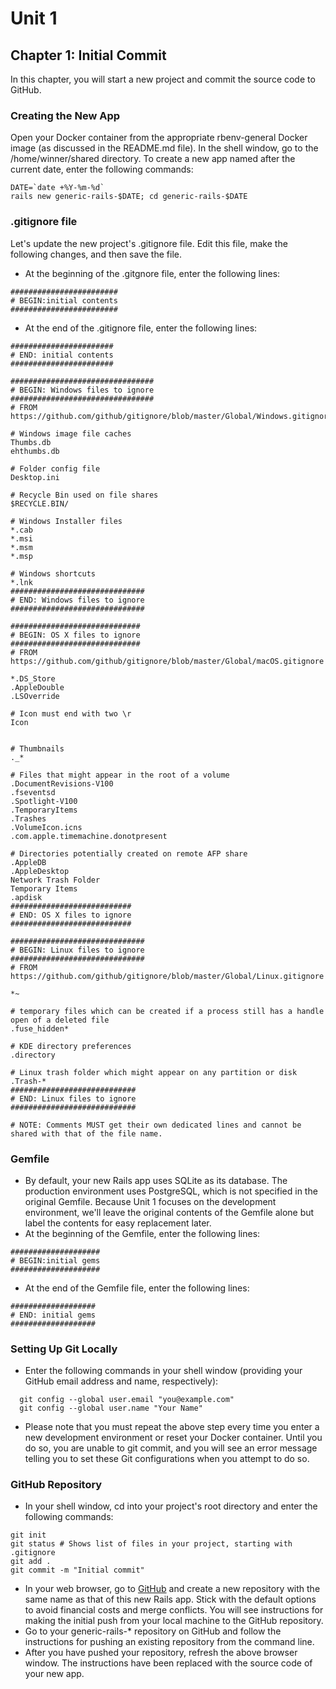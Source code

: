 # Unit 1
## Chapter 1: Initial Commit

In this chapter, you will start a new project and commit the source code to GitHub.

### Creating the New App

Open your Docker container from the appropriate rbenv-general Docker image (as discussed in the README.md file).  In the shell window, go to the /home/winner/shared directory.  To create a new app named after the current date, enter the following commands:
```
DATE=`date +%Y-%m-%d`
rails new generic-rails-$DATE; cd generic-rails-$DATE
```

### .gitignore file
Let's update the new project's .gitignore file.  Edit this file, make the following changes, and then save the file.
*  At the beginning of the .gitgnore file, enter the following lines:
```
########################
# BEGIN:initial contents
########################
```
*  At the end of the .gitignore file, enter the following lines:
```
#######################
# END: initial contents
#######################

################################
# BEGIN: Windows files to ignore
################################
# FROM https://github.com/github/gitignore/blob/master/Global/Windows.gitignore

# Windows image file caches
Thumbs.db
ehthumbs.db

# Folder config file
Desktop.ini

# Recycle Bin used on file shares
$RECYCLE.BIN/

# Windows Installer files
*.cab
*.msi
*.msm
*.msp

# Windows shortcuts
*.lnk
##############################
# END: Windows files to ignore
##############################

#############################
# BEGIN: OS X files to ignore
#############################
# FROM https://github.com/github/gitignore/blob/master/Global/macOS.gitignore

*.DS_Store
.AppleDouble
.LSOverride

# Icon must end with two \r
Icon


# Thumbnails
._*

# Files that might appear in the root of a volume
.DocumentRevisions-V100
.fseventsd
.Spotlight-V100
.TemporaryItems
.Trashes
.VolumeIcon.icns
.com.apple.timemachine.donotpresent

# Directories potentially created on remote AFP share
.AppleDB
.AppleDesktop
Network Trash Folder
Temporary Items
.apdisk
###########################
# END: OS X files to ignore
###########################

##############################
# BEGIN: Linux files to ignore
##############################
# FROM https://github.com/github/gitignore/blob/master/Global/Linux.gitignore

*~

# temporary files which can be created if a process still has a handle open of a deleted file
.fuse_hidden*

# KDE directory preferences
.directory

# Linux trash folder which might appear on any partition or disk
.Trash-*
############################
# END: Linux files to ignore
############################

# NOTE: Comments MUST get their own dedicated lines and cannot be shared with that of the file name.

```
### Gemfile
*  By default, your new Rails app uses SQLite as its database.  The production environment uses PostgreSQL, which is not specified in the original Gemfile.  Because Unit 1 focuses on the development environment, we'll leave the original contents of the Gemfile alone but label the contents for easy replacement later.
*  At the beginning of the Gemfile, enter the following lines:
```
####################
# BEGIN:initial gems
####################
```
*  At the end of the Gemfile file, enter the following lines:
```
###################
# END: initial gems
###################
```

### Setting Up Git Locally

*  Enter the following commands in your shell window (providing your GitHub email address and name, respectively):
```
  git config --global user.email "you@example.com"
  git config --global user.name "Your Name"
```
* Please note that you must repeat the above step every time you enter a new development environment or reset your Docker container.  Until you do so, you are unable to git commit, and you will see an error message telling you to set these Git configurations when you attempt to do so.

### GitHub Repository
* In your shell window, cd into your project's root directory and enter the following commands:
```
git init
git status # Shows list of files in your project, starting with .gitignore
git add .
git commit -m "Initial commit"
```
* In your web browser, go to [GitHub](https://github.com/) and create a new repository with the same name as that of this new 
Rails app.  Stick with the default options to avoid financial costs and merge conflicts.  You will see instructions for making the initial push from your local machine to the GitHub repository.
* Go to your generic-rails-* repository on GitHub and follow the instructions for pushing an existing repository from the command line.
* After you have pushed your repository, refresh the above browser window.  The instructions have been replaced with the source code of your new app.
